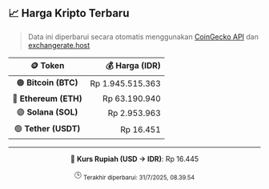 

<!-- HARGA_KRIPTO -->
## 📈 Harga Kripto Terbaru

> Data ini diperbarui secara otomatis menggunakan [CoinGecko API](https://www.coingecko.com/) dan [exchangerate.host](https://exchangerate.host/)

<div align="center">

| 🪙 Token | 💰 Harga (IDR) |
|:------:|---------------:|
| 🟠 **Bitcoin (BTC)**   | Rp 1.945.515.363 |
| 🔵 **Ethereum (ETH)**  | Rp 63.190.940 |
| 🟣 **Solana (SOL)**    | Rp 2.953.963 |
| 🟢 **Tether (USDT)**   | Rp 16.451 |

---

💱 **Kurs Rupiah (USD → IDR)**: Rp 16.445

🕒 <sub>Terakhir diperbarui: 31/7/2025, 08.39.54</sub>

</div>
<!-- /HARGA_KRIPTO -->